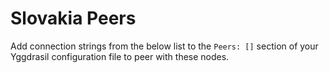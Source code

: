 # Slovakia Peers

Add connection strings from the below list to the `Peers: []` section of your
Yggdrasil configuration file to peer with these nodes.



